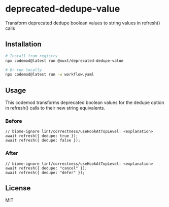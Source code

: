 # deprecated-dedupe-value

Transform deprecated dedupe boolean values to string values in refresh() calls

## Installation

```bash
# Install from registry
npx codemod@latest run @nuxt/deprecated-dedupe-value

# Or run locally
npx codemod@latest run -w workflow.yaml
```

## Usage

This codemod transforms deprecated boolean values for the dedupe option in refresh() calls to their new string equivalents.

### Before

```tsx
// biome-ignore lint/correctness/useHookAtTopLevel: <explanation>
await refresh({ dedupe: true });
await refresh({ dedupe: false });
```

### After

```tsx
// biome-ignore lint/correctness/useHookAtTopLevel: <explanation>
await refresh({ dedupe: "cancel" });
await refresh({ dedupe: "defer" });
```

## License

MIT